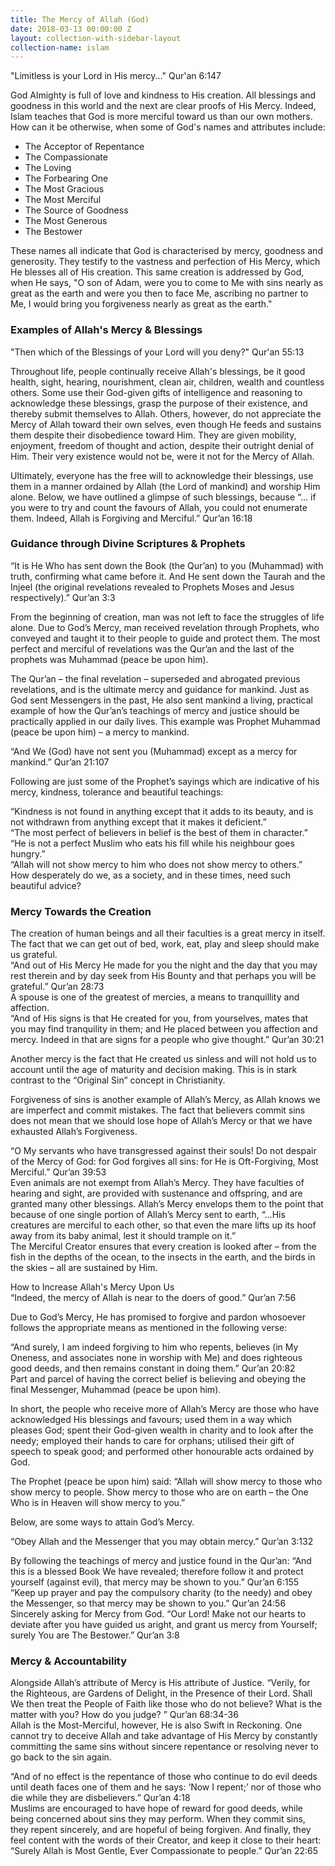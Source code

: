```yaml
---
title: The Mercy of Allah (God)
date: 2018-03-13 00:00:00 Z
layout: collection-with-sidebar-layout
collection-name: islam
---
```


"Limitless is your Lord in His mercy..." Qur'an 6:147

God Almighty is full of love and kindness to His creation. All blessings and goodness in this world and the next are clear proofs of His Mercy. Indeed, Islam teaches that God is more merciful toward us than our own mothers. How can it be otherwise, when some of God's names and attributes include:

- The Acceptor of Repentance  
- The Compassionate  
- The Loving  
- The Forbearing One  
- The Most Gracious  
- The Most Merciful  
- The Source of Goodness  
- The Most Generous  
- The Bestower

These names all indicate that God is characterised by mercy, goodness and generosity. They testify to the vastness and perfection of His Mercy, which He blesses all of His creation. This same creation is addressed by God, when He says, "O son of Adam, were you to come to Me with sins nearly as great as the earth and were you then to face Me, ascribing no partner to Me, I would bring you forgiveness nearly as great as the earth."

### Examples of Allah's Mercy & Blessings
"Then which of the Blessings of your Lord will you deny?" Qur'an 55:13

Throughout life, people continually receive Allah's blessings, be it good health, sight, hearing, nourishment, clean air, children, wealth and countless others. Some use their God-given gifts of intelligence and reasoning to acknowledge these blessings, grasp the purpose of their existence, and thereby submit themselves to Allah. Others, however, do not appreciate the Mercy of Allah toward their own selves, even though He feeds and sustains them despite their disobedience toward Him. They are given mobility, enjoyment, freedom of thought and action, despite their outright denial of Him. Their very existence would not be, were it not for the Mercy of Allah.

Ultimately, everyone has the free will to acknowledge their blessings, use them in a manner ordained by Allah (the Lord of mankind) and worship Him alone. Below, we have outlined a glimpse of such blessings, because “… if you were to try and count the favours of Allah, you could not enumerate them. Indeed, Allah is Forgiving and Merciful.” Qur’an 16:18

### Guidance through Divine Scriptures & Prophets

“It is He Who has sent down the Book (the Qur’an) to you (Muhammad) with truth, confirming what came before it. And He sent down the Taurah and the Injeel (the original revelations revealed to Prophets Moses and Jesus respectively).” Qur’an 3:3

From the beginning of creation, man was not left to face the struggles of life alone. Due to God’s Mercy, man received revelation through Prophets, who conveyed and taught it to their people to guide and protect them. The most perfect and merciful of revelations was the Qur’an and the last of the prophets was Muhammad (peace be upon him).

The Qur’an – the final revelation – superseded and abrogated previous revelations, and is the ultimate mercy and guidance for mankind. Just as God sent Messengers in the past, He also sent mankind a living, practical example of how the Qur’an’s teachings of mercy and justice should be practically applied in our daily lives. This example was Prophet Muhammad (peace be upon him) – a mercy to mankind.

“And We (God) have not sent you (Muhammad) except as a mercy for mankind.” Qur’an 21:107

Following are just some of the Prophet’s sayings which are indicative of his mercy, kindness, tolerance and beautiful teachings:

“Kindness is not found in anything except that it adds to its beauty, and is not withdrawn from anything except that it makes it deficient.”  
“The most perfect of believers in belief is the best of them in character.”  
“He is not a perfect Muslim who eats his fill while his neighbour goes hungry.”  
“Allah will not show mercy to him who does not show mercy to others.”  
How desperately do we, as a society, and in these times, need such beautiful advice?

### Mercy Towards the Creation

The creation of human beings and all their faculties is a great mercy in itself. The fact that we can get out of bed, work, eat, play and sleep should make us grateful.  
“And out of His Mercy He made for you the night and the day that you may rest therein and by day seek from His Bounty and that perhaps you will be grateful.” Qur’an 28:73  
A spouse is one of the greatest of mercies, a means to tranquillity and affection.  
“And of His signs is that He created for you, from yourselves, mates that you may find tranquility in them; and He placed between you affection and mercy. Indeed in that are signs for a people who give thought.” Qur’an 30:21

Another mercy is the fact that He created us sinless and will not hold us to account until the age of maturity and decision making. This is in stark contrast to the “Original Sin” concept in Christianity.

Forgiveness of sins is another example of Allah’s Mercy, as Allah knows we are imperfect and commit mistakes. The fact that believers commit sins does not mean that we should lose hope of Allah’s Mercy or that we have exhausted Allah’s Forgiveness.

“O My servants who have transgressed against their souls! Do not despair of the Mercy of God: for God forgives all sins: for He is Oft-Forgiving, Most Merciful.” Qur’an 39:53  
Even animals are not exempt from Allah’s Mercy. They have faculties of hearing and sight, are provided with sustenance and offspring, and are granted many other blessings. Allah’s Mercy envelops them to the point that because of one single portion of Allah’s Mercy sent to earth, “…His creatures are merciful to each other, so that even the mare lifts up its hoof away from its baby animal, lest it should trample on it.”  
The Merciful Creator ensures that every creation is looked after – from the fish in the depths of the ocean, to the insects in the earth, and the birds in the skies – all are sustained by Him.

How to Increase Allah's Mercy Upon Us  
“Indeed, the mercy of Allah is near to the doers of good.” Qur’an 7:56

Due to God’s Mercy, He has promised to forgive and pardon whosoever follows the appropriate means as mentioned in the following verse:

“And surely, I am indeed forgiving to him who repents, believes (in My Oneness, and associates none in worship with Me) and does righteous good deeds, and then remains constant in doing them.” Qur’an 20:82  
Part and parcel of having the correct belief is believing and obeying the final Messenger, Muhammad (peace be upon him).

In short, the people who receive more of Allah’s Mercy are those who have acknowledged His blessings and favours; used them in a way which pleases God; spent their God-given wealth in charity and to look after the needy; employed their hands to care for orphans; utilised their gift of speech to speak good; and performed other honourable acts ordained by God.

The Prophet (peace be upon him) said: “Allah will show mercy to those who show mercy to people. Show mercy to those who are on earth – the One Who is in Heaven will show mercy to you.”

Below, are some ways to attain God’s Mercy.

“Obey Allah and the Messenger that you may obtain mercy.” Qur’an 3:132

By following the teachings of mercy and justice found in the Qur’an: “And this is a blessed Book We have revealed; therefore follow it and protect yourself (against evil), that mercy may be shown to you.” Qur’an 6:155  
“Keep up prayer and pay the compulsory charity (to the needy) and obey the Messenger, so that mercy may be shown to you.” Qur’an 24:56  
Sincerely asking for Mercy from God. “Our Lord! Make not our hearts to deviate after you have guided us aright, and grant us mercy from Yourself; surely You are The Bestower.” Qur’an 3:8

### Mercy & Accountability
Alongside Allah’s attribute of Mercy is His attribute of Justice.
“Verily, for the Righteous, are Gardens of Delight, in the Presence of their Lord. Shall We then treat the People of Faith like those who do not believe? What is the matter with you? How do you judge? ” Qur’an 68:34-36  
Allah is the Most-Merciful, however, He is also Swift in Reckoning. One cannot try to deceive Allah and take advantage of His Mercy by constantly committing the same sins without sincere repentance or resolving never to go back to the sin again.

“And of no effect is the repentance of those who continue to do evil deeds until death faces one of them and he says: ‘Now I repent;’ nor of those who die while they are disbelievers.” Qur’an 4:18  
Muslims are encouraged to have hope of reward for good deeds, while being concerned about sins they may perform. When they commit sins, they repent sincerely, and are hopeful of being forgiven.
And finally, they feel content with the words of their Creator, and keep it close to their heart:  
“Surely Allah is Most Gentle, Ever Compassionate to people.” Qur’an 22:65
